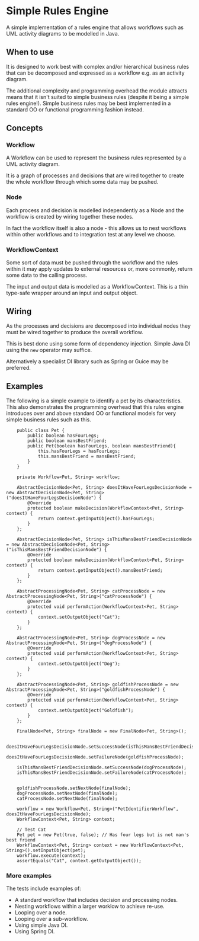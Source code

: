 # Simple Rules Engine
A simple implementation of a rules engine that allows workflows such as UML activity diagrams to be modelled in Java.

## When to use
It is designed to work best with complex and/or hierarchical business rules that can be decomposed and expressed as a workflow e.g. as an activity diagram.

The additional complexity and programming overhead the module attracts means that it isn't suited to simple business rules (despite it being a simple rules engine!). Simple business rules may be best implemented in a standard OO or functional programming fashion instead.


## Concepts
### Workflow
A Workflow can be used to represent the business rules represented by a UML activity diagram.

It is a graph of processes and decisions that are wired together to create the whole workflow through which some data may be pushed.

### Node
Each process and decision is modelled independently as a Node and the workflow is created by wiring together these nodes.

In fact the workflow itself is also a node - this allows us to nest workflows within other workflows and to integration test at any level we choose.

### WorkflowContext
Some sort of data must be pushed through the workflow and the rules within it may apply updates to external resources or, more commonly, return some data to the calling process.

The input and output data is modelled as a WorkflowContext. This is a thin type-safe wrapper around an input and output object.

## Wiring
As the processes and decisions are decomposed into individual nodes they must be wired together to produce the overall workflow.

This is best done using some form of dependency injection. Simple Java DI using the `new` operator may suffice.

Alternatively a specialist DI library such as Spring or Guice may be preferred.

## Examples
The following is a simple example to identify a pet by its characteristics. This also demonstrates the programming overhead that this rules engine introduces over and above standard OO or functional models for very simple business rules such as this.

```
	public class Pet {
		public boolean hasFourLegs;
		public boolean mansBestFriend;
		public Pet(boolean hasFourLegs, boolean mansBestFriend){
			this.hasFourLegs = hasFourLegs;
			this.mansBestFriend = mansBestFriend;
		}
	}
	
	private Workflow<Pet, String> workflow;

	AbstractDecisionNode<Pet, String> doesItHaveFourLegsDecisionNode = new AbstractDecisionNode<Pet, String>("doesItHaveFourLegsDecisionNode") {
		@Override
		protected boolean makeDecision(WorkflowContext<Pet, String> context) {
			return context.getInputObject().hasFourLegs;
		}
	};
	
	AbstractDecisionNode<Pet, String> isThisMansBestFriendDecisionNode = new AbstractDecisionNode<Pet, String>("isThisMansBestFriendDecisionNode") {
		@Override
		protected boolean makeDecision(WorkflowContext<Pet, String> context) {
			return context.getInputObject().mansBestFriend;
		}
	}; 
	
	AbstractProcessingNode<Pet, String> catProcessNode = new AbstractProcessingNode<Pet, String>("catProcessNode") {
		@Override
		protected void performAction(WorkflowContext<Pet, String> context) {
			context.setOutputObject("Cat");
		}			
	};
	
	AbstractProcessingNode<Pet, String> dogProcessNode = new AbstractProcessingNode<Pet, String>("dogProcessNode") {
		@Override
		protected void performAction(WorkflowContext<Pet, String> context) {	
			context.setOutputObject("Dog");		
		}			
	};
	
	AbstractProcessingNode<Pet, String> goldfishProcessNode = new AbstractProcessingNode<Pet, String>("goldfishProcessNode") {
		@Override
		protected void performAction(WorkflowContext<Pet, String> context) {	
			context.setOutputObject("Goldfish");		
		}			
	};
	
	FinalNode<Pet, String> finalNode = new FinalNode<Pet, String>();
	
	doesItHaveFourLegsDecisionNode.setSuccessNode(isThisMansBestFriendDecisionNode);
	doesItHaveFourLegsDecisionNode.setFailureNode(goldfishProcessNode);
	
	isThisMansBestFriendDecisionNode.setSuccessNode(dogProcessNode);
	isThisMansBestFriendDecisionNode.setFailureNode(catProcessNode);
	
	
	goldfishProcessNode.setNextNode(finalNode);
	dogProcessNode.setNextNode(finalNode);
	catProcessNode.setNextNode(finalNode);
	
	workflow = new Workflow<Pet, String>("PetIdentifierWorkflow", doesItHaveFourLegsDecisionNode);
	WorkflowContext<Pet, String> context;

	// Test Cat		
	Pet pet = new Pet(true, false); // Has four legs but is not man's best friend
	WorkflowContext<Pet, String> context = new WorkflowContext<Pet, String>().setInputObject(pet);
	workflow.execute(context);
	assertEquals("Cat", context.getOutputObject());
```

### More examples
The tests include examples of:
* A standard workflow that includes decision and processing nodes.
* Nesting workflows within a larger worklow to achieve re-use.
* Looping over a node.
* Looping over a sub-workflow.
* Using simple Java DI.
* Using Spring DI.